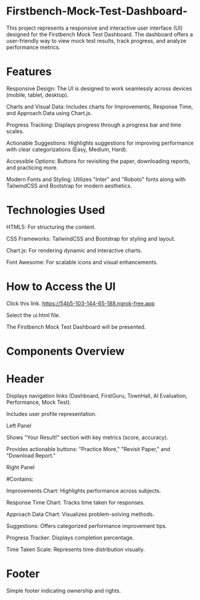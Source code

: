 # Firstbench-Mock-Test-Dashboard-

This project represents a responsive and interactive user interface (UI) designed for the Firstbench Mock Test Dashboard. The dashboard offers a user-friendly way to view mock test results, track progress, and analyze performance metrics.

# Features

Responsive Design: The UI is designed to work seamlessly across devices (mobile, tablet, desktop).

Charts and Visual Data: Includes charts for Improvements, Response Time, and Approach Data using Chart.js.

Progress Tracking: Displays progress through a progress bar and time scales.

Actionable Suggestions: Highlights suggestions for improving performance with clear categorizations (Easy, Medium, Hard).

Accessible Options: Buttons for revisiting the paper, downloading reports, and practicing more.

Modern Fonts and Styling: Utilizes "Inter" and "Roboto" fonts along with TailwindCSS and Bootstrap for modern aesthetics.

# Technologies Used

HTML5: For structuring the content.

CSS Frameworks: TailwindCSS and Bootstrap for styling and layout.

Chart.js: For rendering dynamic and interactive charts.

Font Awesome: For scalable icons and visual enhancements.

# How to Access the UI

Click this link.  https://54b5-103-144-65-188.ngrok-free.app

Select the ui.html file.

The Firstbench Mock Test Dashboard will be presented.

# Components Overview

# Header

Displays navigation links (Dashboard, FirstGuru, TownHall, AI Evaluation, Performance, Mock Test).

Includes user profile representation.

Left Panel

Shows "Your Result!" section with key metrics (score, accuracy).

Provides actionable buttons: "Practice More," "Revisit Paper," and "Download Report."

Right Panel

#Contains:

Improvements Chart: Highlights performance across subjects.

Response Time Chart: Tracks time taken for responses.

Approach Data Chart: Visualizes problem-solving methods.

Suggestions: Offers categorized performance improvement tips.

Progress Tracker: Displays completion percentage.

Time Taken Scale: Represents time distribution visually.

# Footer

Simple footer indicating ownership and rights.
